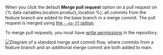 When you click the default **Merge pull request** option on a pull request on {% data variables.location.product_location %}, all commits from the feature branch are added to the base branch in a merge commit. The pull request is merged using [the `--no-ff` option](https://git-scm.com/docs/git-merge#_fast_forward_merge).

To merge pull requests, you must have [write permissions](/organizations/managing-user-access-to-your-organizations-repositories/managing-repository-roles/repository-roles-for-an-organization) in the repository.

![Diagram of a standard merge and commit flow, where commits from a feature branch and an additional merge commit are both added to `main`.](/assets/images/help/pull_requests/standard-merge-commit-diagram.png)

